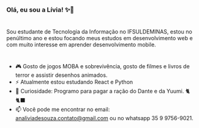 ### Olá, eu sou a Lívia! ✨👋
#

 Sou estudante de Tecnologia da Informação no IFSULDEMINAS, estou no penúltimo ano e estou focando meus estudos em desenvolvimento web e com muito interesse em aprender desenvolvimento mobile.
 
 #

- 🎮 Gosto de jogos MOBA e sobrevivência, gosto de filmes e livros de terror e assistir desenhos animados.
- ⚡ Atualmente estou estudando React e Python
- 🧐 Curiosidade: Programo para pagar a ração do Dante e da Yuumi. 🐈🐈‍⬛
- 📫 Você pode me encontrar no email: analiviadesouza.contato@gmail.com ou no whatsapp 35 9 9756-9021.

